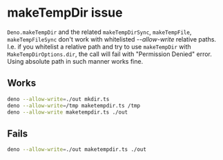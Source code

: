 # makeTempDir issue

`Deno.makeTempDir` and the related `makeTempDirSync`, `makeTempFile`, `makeTempFileSync`
don't work with whitelisted *--allow-write* relative paths. I.e. if you whitelist a relative
path and try to use `makeTempDir` with `MakeTempDirOptions.dir`, the call will fail with 
"Permission Denied" error. Using absolute path in such manner works fine.

## Works

```bash
deno --allow-write=./out mkdir.ts
deno --allow-write=/tmp maketempdir.ts /tmp
deno --allow-write maketempdir.ts ./out
```

## Fails

```bash
deno --allow-write=./out maketempdir.ts ./out
```
